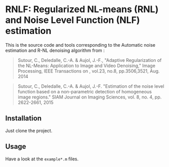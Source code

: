 # RNLF: Regularized NL-means (RNL) and Noise Level Function (NLF) estimation

This is the source code and tools corresponding to the Automatic noise estimation and R-NL denoising algorithm from :

> Sutour, C., Deledalle, C.-A. & Aujol, J.-F., 
> "Adaptive Regularization of the NL-Means: Application to Image and Video Denoising," 
> Image Processing, IEEE Transactions on , vol.23, no.8, pp.3506,3521, Aug. 2014

> Sutour, C., Deledalle, C.-A. & Aujol, J.-F. 
> "Estimation of the noise level function based on a non-parametric detection of homogeneous image regions."
> SIAM Journal on Imaging Sciences, vol. 8, no. 4, pp. 2622-2661, 2015

## Installation

Just clone the project.

## Usage

Have a look at the `example*.m` files.
